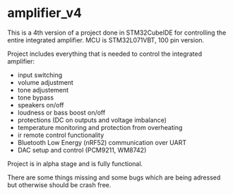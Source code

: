 # amplifier_v4
This is a 4th version of a project done in STM32CubeIDE for controlling the entire integrated amplifier.
MCU is STM32L071VBT, 100 pin version.

Project includes everything that is needed to control the integrated amplifier:
- input switching
- volume adjustment
- tone adjustement
- tone bypass
- speakers on/off
- loudness or bass boost on/off
- protections (DC on outputs and voltage imbalance)
- temperature monitoring and protection from overheating
- ir remote control functionality
- Bluetooth Low Energy (nRF52) communication over UART
- DAC setup and control (PCM9211, WM8742)

Project is in alpha stage and is fully functional.

There are some things missing and some bugs which are being adressed but otherwise should be crash free.
